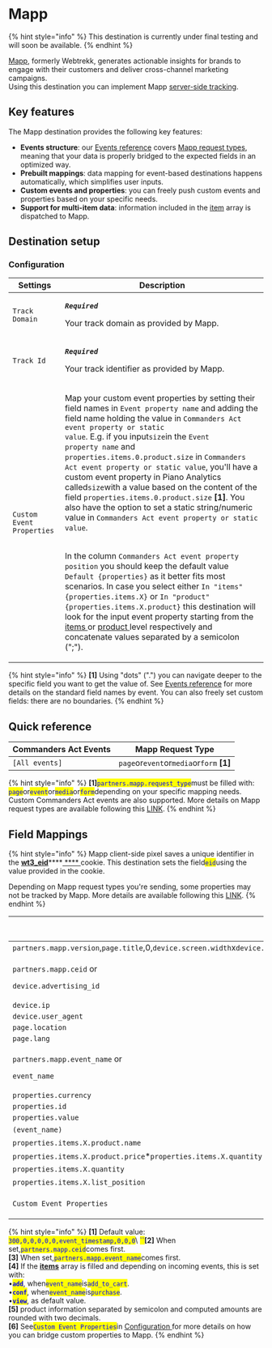 # Mapp

{% hint style="info" %}
This destination is currently under final testing and will soon be available.
{% endhint %}

[Mapp](https://mapp.com/), formerly Webtrekk, generates actionable insights for brands to engage with their customers and deliver cross-channel marketing campaigns.\
Using this destination you can implement Mapp [server-side tracking](https://documentation.mapp.com/1.0/en/server-to-server-7240721.html).&#x20;

## Key features

The Mapp destination provides the following key features:

* **Events structure**: our [Events reference](https://community.commandersact.com/platform-x/developers/tracking/events-reference) covers [Mapp request types](https://documentation.mapp.com/1.0/en/which-request-types-are-supported-by-mapp-intelligence-36143348.html), meaning that your data is properly bridged to the expected fields in an optimized way.
* **Prebuilt mappings**: data mapping for event-based destinations happens automatically, which simplifies user inputs.
* **Custom events and properties**: you can freely push custom events and properties based on your specific needs.
* **Support for multi-item data**: information included in the [item](https://community.commandersact.com/platform-x/developers/tracking/events-reference#item) array is dispatched to Mapp.

## Destination setup

### Configuration

| Settings                  | Description                                                                                                                                                                                                                                                                                                                                                                                                                                                                                                                                                                                                                                                                                                                                                                                                                                                                                                                                                                                                                                                                                                                                                                                                                                                                                                                                                                                                                                                            |
| ------------------------- | ---------------------------------------------------------------------------------------------------------------------------------------------------------------------------------------------------------------------------------------------------------------------------------------------------------------------------------------------------------------------------------------------------------------------------------------------------------------------------------------------------------------------------------------------------------------------------------------------------------------------------------------------------------------------------------------------------------------------------------------------------------------------------------------------------------------------------------------------------------------------------------------------------------------------------------------------------------------------------------------------------------------------------------------------------------------------------------------------------------------------------------------------------------------------------------------------------------------------------------------------------------------------------------------------------------------------------------------------------------------------------------------------------------------------------------------------------------------------- |
| `Track Domain`            | <p><em><strong><code>Required</code></strong></em></p><p>Your track domain as provided by Mapp.</p>                                                                                                                                                                                                                                                                                                                                                                                                                                                                                                                                                                                                                                                                                                                                                                                                                                                                                                                                                                                                                                                                                                                                                                                                                                                                                                                                                                    |
| `Track Id`                | <p><em><strong><code>Required</code></strong></em></p><p>Your track identifier as provided by Mapp.</p>                                                                                                                                                                                                                                                                                                                                                                                                                                                                                                                                                                                                                                                                                                                                                                                                                                                                                                                                                                                                                                                                                                                                                                                                                                                                                                                                                                |
| `Custom Event Properties` | <p>Map your custom event properties by setting their field names in <code>Event property name</code> and adding the field name holding the value <strong></strong> in <code>Commanders Act event property or static value</code>. E.g. if you input<code>size</code>in the <code>Event property name</code> and <code>properties.items.0.product.size</code> in <code>Commanders Act event property or static value</code>, you'll have a custom event property in Piano Analytics called<code>size</code>with a value based on the content of the field <code>properties.items.0.product.size</code> <strong>[1]</strong>. You also have the option to set a static string/numeric value in <code>Commanders Act event property or static value</code>.</p><p><br>In the column <code>Commanders Act event property position</code> you should keep the default value <code>Default {properties}</code> as it better fits most  scenarios. In case you select either <code>In "items" {properties.items.X}</code> or <code>In "product" {properties.items.X.product}</code> this destination will look for the input event property starting from the <a href="https://community.commandersact.com/platform-x/developers/tracking/events-reference#item">items </a>or <a href="https://community.commandersact.com/platform-x/developers/tracking/events-reference#product">product </a>level respectively and concatenate values separated by a semicolon (";").</p> |

{% hint style="info" %}
**\[1]** Using "dots" (".") you can navigate deeper to the specific field you want to get the value of. See [Events reference](https://community.commandersact.com/platform-x/developers/tracking/events-reference) for more details on the standard field names by event. You can also freely set custom fields: there are no boundaries.
{% endhint %}

## Quick reference

| Commanders Act Events | Mapp Request Type                         |
| --------------------- | ----------------------------------------- |
| `[All events]`        | `page`or`event`or`media`or`form` **\[1]** |

{% hint style="info" %}
**\[1]**<mark style="color:blue;">`partners.mapp.request_type`</mark>must be filled with: <mark style="color:blue;">`page`</mark>or<mark style="color:blue;">`event`</mark>or<mark style="color:blue;">`media`</mark>or<mark style="color:blue;">`form`</mark>depending on your specific mapping needs. Custom Commanders Act events are also supported. More details on Mapp request types are available following this [LINK](https://documentation.mapp.com/1.0/en/which-request-types-are-supported-by-mapp-intelligence-36143348.html).
{% endhint %}

## Field Mappings

{% hint style="info" %}
Mapp client-side pixel saves a unique identifier in the [**wt3\_eid**](https://documentation.mapp.com/1.0/en/session-and-visitor-handling-7240758.html)****[ **** ](https://ads.tiktok.com/gateway/docs/index?identify\_key=2b9b4278e47b275f36e7c39a4af4ba067d088e031d5f5fe45d381559ac89ba48\&language=ENGLISH\&doc\_id=1727541103358977#item-link-Context%20object%20parameters)cookie. This destination sets the field<mark style="color:blue;">`eid`</mark>using the value provided in the cookie.

Depending on Mapp request types you're sending, some properties may not be tracked by Mapp. More details are available following this [LINK](https://documentation.mapp.com/1.0/en/which-request-types-are-supported-by-mapp-intelligence-36143348.html).
{% endhint %}

| Commanders Act Properties                                                                                                                                                               | Mapp Properties                   |
| --------------------------------------------------------------------------------------------------------------------------------------------------------------------------------------- | --------------------------------- |
| `partners.mapp.version`,`page.title`,0,`device.screen.width`x`device.screen.height`,`device.density`,0,`event_timestamp`,`page.referrer`,`device.screen.width`x`device.screen.height`,0 | `p` **\[1]**                      |
| <p><code>partners.mapp.ceid</code> or</p><p><code>device.advertising_id</code></p>                                                                                                      | `ceid` **\[2]**                   |
| `device.ip`                                                                                                                                                                             | `X-WT-IP`                         |
| `device.user_agent`                                                                                                                                                                     | `X-WT-UA`                         |
| `page.location`                                                                                                                                                                         | `X-WT-RQ`                         |
| `page.lang`                                                                                                                                                                             | `la`                              |
| <p><code>partners.mapp.event_name</code> or</p><p><code>event_name</code></p>                                                                                                           | `ct` **\[3]**                     |
| `properties.currency`                                                                                                                                                                   | `cr`                              |
| `properties.id`                                                                                                                                                                         | `oi`                              |
| `properties.value`                                                                                                                                                                      | `ov`                              |
| `(event_name)`                                                                                                                                                                          | `st` **\[4]**                     |
| `properties.items.X.product.name`                                                                                                                                                       | `ba` **\[5]**                     |
| `properties.items.X.product.price`\*`properties.items.X.quantity`                                                                                                                       | `co` **\[5]**                     |
| `properties.items.X.quantity`                                                                                                                                                           | `qn` **\[5]**                     |
| `properties.items.X.list_position`                                                                                                                                                      | `plp` **\[5]**                    |
| `Custom Event Properties`                                                                                                                                                               | `[Custom Property Name]` **\[6]** |

{% hint style="info" %}
**\[1]** Default value: <mark style="color:blue;">`300,0,0,0,0,0,event_timestamp,0,0,0`</mark>\ <mark style="color:blue;">``</mark>**\[2]** When set,<mark style="color:blue;">`partners.mapp.ceid`</mark>comes first.\
**\[3]** When set,<mark style="color:blue;">`partners.mapp.event_name`</mark>comes first.\
**\[4]** If the [**items**](https://community.commandersact.com/platform-x/developers/tracking/events-reference#item) array is filled and depending on incoming events, this is set with:\
•<mark style="color:blue;">**`add`**</mark>, when<mark style="color:blue;">`event_name`</mark>is<mark style="color:blue;">`add_to_cart`</mark>.\
•<mark style="color:blue;">**`conf`**</mark>, when<mark style="color:blue;">`event_name`</mark>is<mark style="color:blue;">`purchase`</mark>.\
•<mark style="color:blue;">**`view`**</mark>, as default value.\
**\[5]** product information separated by semicolon and computed amounts are rounded with two decimals.\
**\[6]** See<mark style="color:blue;">`Custom Event Properties`</mark>in [Configuration ](mapp.md#configuration)for more details on how you can bridge custom properties to Mapp.
{% endhint %}
